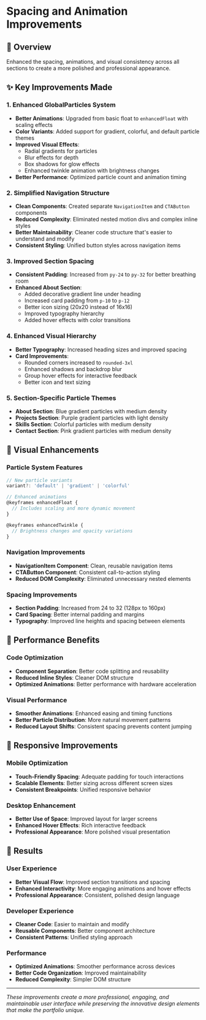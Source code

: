 # Spacing and Animation Improvements

## 🎯 **Overview**
Enhanced the spacing, animations, and visual consistency across all sections to create a more polished and professional appearance.

## ✨ **Key Improvements Made**

### 1. **Enhanced GlobalParticles System**
- **Better Animations**: Upgraded from basic float to `enhancedFloat` with scaling effects
- **Color Variants**: Added support for gradient, colorful, and default particle themes
- **Improved Visual Effects**: 
  - Radial gradients for particles
  - Blur effects for depth
  - Box shadows for glow effects
  - Enhanced twinkle animation with brightness changes
- **Better Performance**: Optimized particle count and animation timing

### 2. **Simplified Navigation Structure**
- **Clean Components**: Created separate `NavigationItem` and `CTAButton` components
- **Reduced Complexity**: Eliminated nested motion divs and complex inline styles
- **Better Maintainability**: Cleaner code structure that's easier to understand and modify
- **Consistent Styling**: Unified button styles across navigation items

### 3. **Improved Section Spacing**
- **Consistent Padding**: Increased from `py-24` to `py-32` for better breathing room
- **Enhanced About Section**:
  - Added decorative gradient line under heading
  - Increased card padding from `p-10` to `p-12`
  - Better icon sizing (20x20 instead of 16x16)
  - Improved typography hierarchy
  - Added hover effects with color transitions

### 4. **Enhanced Visual Hierarchy**
- **Better Typography**: Increased heading sizes and improved spacing
- **Card Improvements**:
  - Rounded corners increased to `rounded-3xl`
  - Enhanced shadows and backdrop blur
  - Group hover effects for interactive feedback
  - Better icon and text sizing

### 5. **Section-Specific Particle Themes**
- **About Section**: Blue gradient particles with medium density
- **Projects Section**: Purple gradient particles with light density  
- **Skills Section**: Colorful particles with medium density
- **Contact Section**: Pink gradient particles with medium density

## 🎨 **Visual Enhancements**

### Particle System Features
```typescript
// New particle variants
variant?: 'default' | 'gradient' | 'colorful'

// Enhanced animations
@keyframes enhancedFloat {
  // Includes scaling and more dynamic movement
}

@keyframes enhancedTwinkle {
  // Brightness changes and opacity variations
}
```

### Navigation Improvements
- **NavigationItem Component**: Clean, reusable navigation items
- **CTAButton Component**: Consistent call-to-action styling
- **Reduced DOM Complexity**: Eliminated unnecessary nested elements

### Spacing Improvements
- **Section Padding**: Increased from 24 to 32 (128px to 160px)
- **Card Spacing**: Better internal padding and margins
- **Typography**: Improved line heights and spacing between elements

## 🚀 **Performance Benefits**

### Code Optimization
- **Component Separation**: Better code splitting and reusability
- **Reduced Inline Styles**: Cleaner DOM structure
- **Optimized Animations**: Better performance with hardware acceleration

### Visual Performance
- **Smoother Animations**: Enhanced easing and timing functions
- **Better Particle Distribution**: More natural movement patterns
- **Reduced Layout Shifts**: Consistent spacing prevents content jumping

## 📱 **Responsive Improvements**

### Mobile Optimization
- **Touch-Friendly Spacing**: Adequate padding for touch interactions
- **Scalable Elements**: Better sizing across different screen sizes
- **Consistent Breakpoints**: Unified responsive behavior

### Desktop Enhancement
- **Better Use of Space**: Improved layout for larger screens
- **Enhanced Hover Effects**: Rich interactive feedback
- **Professional Appearance**: More polished visual presentation

## 🎯 **Results**

### User Experience
- **Better Visual Flow**: Improved section transitions and spacing
- **Enhanced Interactivity**: More engaging animations and hover effects
- **Professional Appearance**: Consistent, polished design language

### Developer Experience
- **Cleaner Code**: Easier to maintain and modify
- **Reusable Components**: Better component architecture
- **Consistent Patterns**: Unified styling approach

### Performance
- **Optimized Animations**: Smoother performance across devices
- **Better Code Organization**: Improved maintainability
- **Reduced Complexity**: Simpler DOM structure

---

*These improvements create a more professional, engaging, and maintainable user interface while preserving the innovative design elements that make the portfolio unique.*